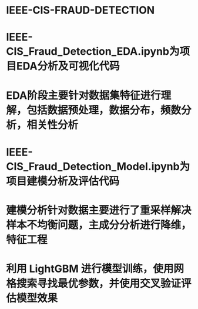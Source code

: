 # IEEE-CIS-FRAUD-DETECTION
# IEEE-CIS_Fraud_Detection_EDA.ipynb为项目EDA分析及可视化代码
# EDA阶段主要针对数据集特征进行理解，包括数据预处理，数据分布，频数分析，相关性分析
# IEEE-CIS_Fraud_Detection_Model.ipynb为项目建模分析及评估代码
# 建模分析针对数据主要进行了重采样解决样本不均衡问题，主成分分析进行降维，特征工程
# 利用 LightGBM 进行模型训练，使用网格搜索寻找最优参数，并使用交叉验证评估模型效果
